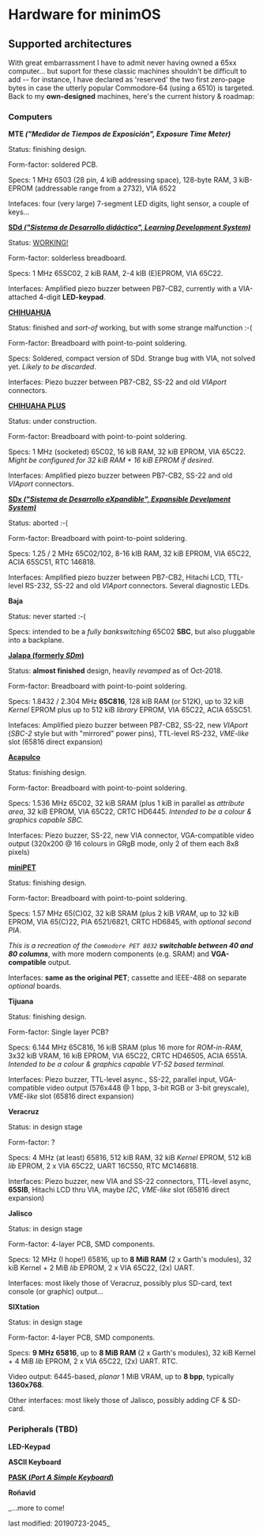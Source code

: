 # Hardware for minimOS

## Supported architectures

With great embarrassment I have to admit never having owned a 65xx computer...
but suport for these classic machines shouldn't be difficult to add -- for
instance, I have declared as 'reserved' the two first zero-page bytes in case
the utterly popular Commodore-64 (using a 6510) is targeted. Back to my
**own-designed** machines, here's the current history & roadmap:

### Computers


**MTE _("Medidor de Tiempos de Exposición", Exposure Time Meter)_**

Status: finishing design.

Form-factor: soldered PCB.

Specs: 1 MHz 6503 (28 pin, 4 kiB addressing space), 128-byte RAM,
3 kiB-EPROM (addressable range from a 2732), VIA 6522

Intefaces: four (very large) 7-segment LED digits, light sensor, a couple of keys...




[**SDd _("Sistema de Desarrollo didáctico", Learning Development 
System)_**](https://flic.kr/s/aHsjCMszTY)

Status: [WORKING!](https://twitter.com/zuiko21/status/936654607014653952?s=19)

Form-factor: solderless breadboard.

Specs: 1 MHz 65SC02, 2 kiB RAM, 2-4 kIB (E)EPROM, VIA 65C22.

Interfaces: Amplified piezo buzzer between PB7-CB2,
currently with a VIA-attached 4-digit **LED-keypad**.




[**CHIHUAHUA**](https://flic.kr/s/aHsjEn5ntM)

Status: finished and _sort-of_ working, but with some strange malfunction :-(

Form-factor: Breadboard with point-to-point soldering.

Specs: Soldered, compact version of SDd. Strange bug with VIA, not solved yet.
*Likely to be discarded*.

Interfaces: Piezo buzzer between PB7-CB2, SS-22 and old *VIAport* connectors.




[**CHIHUAHA PLUS**](https://flic.kr/s/aHsjEGuCH3)

Status: under construction.

Form-factor: Breadboard with point-to-point soldering.

Specs: 1 MHz (socketed) 65C02, 16 kiB RAM, 32 kiB EPROM, VIA 65C22.
*Might be configured for 32 kiB RAM + 16 kiB EPROM if desired*.

Interfaces: Amplified piezo buzzer between PB7-CB2, SS-22 and old *VIAport* connectors.




[**SDx _("Sistema de Desarrollo eXpandible", Expansible Develpment 
System)_**](https://flic.kr/s/aHsjDAwJBR)

Status: aborted :-(

Form-factor: Breadboard with point-to-point soldering.

Specs: 1.25 / 2 MHz 65C02/102, 8-16 kIB RAM, 32 kiB EPROM, VIA 65C22, ACIA 65SC51,
RTC 146818.

Interfaces: Amplified piezo buzzer between PB7-CB2, Hitachi LCD, TTL-level RS-232,
SS-22 and old *VIAport* connectors. Several diagnostic LEDs.




**Baja**

Status: never started :-(

Specs: intended to be a *fully bankswitching* 65C02 **SBC**, but also pluggable into a backplane.




[**Jalapa (formerly _SDm_)**](jalapa2.md)

Status: **almost finished** design, heavily *revamped* as of Oct-2018.

Form-factor: Breadboard with point-to-point soldering.

Specs: 1.8432 / 2.304 MHz **65C816**, 128 kiB RAM (or 512K),
up to 32 kiB *Kernel* EPROM plus up to 512 kiB *library* EPROM,
VIA 65C22, ACIA 65SC51.

Intefaces: Amplified piezo buzzer between PB7-CB2, SS-22, new *VIAport*
(*SBC-2* style but with "mirrored" power pins), TTL-level RS-232,
*VME-like* slot (65816 direct expansion)




[**Acapulco**](acapulco.md)

Status: finishing design.

Form-factor: Breadboard with point-to-point soldering.

Specs: 1.536 MHz 65C02, 32 kiB SRAM (plus 1 kiB
in parallel as *attribute area*, 
32 kiB EPROM, VIA 65C22, CRTC HD6445.
*Intended to be a colour & graphics capable SBC.*

Interfaces: Piezo buzzer, SS-22, new VIA connector,
VGA-compatible video output (320x200 @ 16 colours
in GRgB mode, only 2 of them each 8x8 pixels)




[**miniPET**](minipet.md)

Status: finishing design.

Form-factor: Breadboard with point-to-point soldering.

Specs: 1.57 MHz 65(C)02, 32 kiB SRAM (plus 2 kiB *VRAM*, 
up to 32 kiB EPROM, VIA 65(C)22, PIA 6521/6821,
CRTC HD6845, with *optional second PIA*.

_This is a recreation of the `Commodore PET 8032`
**switchable between 40 and 80 columns**_, with more
modern components (e.g. SRAM) and **VGA-compatible**
output.

Interfaces: **same as the original PET**; cassette and
IEEE-488 on separate _optional_ boards.




**Tijuana**

Status: finishing design.

Form-factor: Single layer PCB?

Specs: 6.144 MHz 65C816, 16 kiB SRAM (plus 16 more for *ROM-in-RAM*, 3x32 kiB VRAM,
16 kiB EPROM, VIA 65C22, CRTC HD46505, ACIA 6551A. *Intended to be a
colour & graphics capable VT-52 based terminal.*

Interfaces: Piezo buzzer, TTL-level async., SS-22, parallel input,
VGA-compatible video output (576x448 @ 1 bpp, 3-bit RGB or 3-bit greyscale),
*VME-like* slot (65816 direct expansion) 




**Veracruz**

Status: in design stage

Form-factor: ?

Specs: 4 MHz (at least) 65816, 512 kiB RAM, 32 kiB *Kernel* EPROM, 512 kiB *lib* EPROM,
2 x VIA 65C22, UART 16C550, RTC MC146818.

Interfaces: Piezo buzzer, new VIA and SS-22 connectors, TTL-level async,
**65SIB**, Hitachi LCD thru VIA, maybe *I2C*, *VME-like* slot (65816 direct expansion)




**Jalisco**

Status: in design stage

Form-factor: 4-layer PCB, SMD components.

Specs: 12 MHz (I hope!) 65816, up to **8 MiB RAM** (2 x Garth's modules),
32 kiB Kernel + 2 MiB *lib* EPROM, 2 x VIA 65C22, (2x) UART.

Interfaces: most likely those of Veracruz, possibly plus SD-card,
text console (or graphic) output...




**SIXtation**

Status: in design stage

Form-factor: 4-layer PCB, SMD components.

Specs: **9 MHz 65816**, up to **8 MiB RAM** (2 x Garth's modules),
32 kiB Kernel + 4 MiB *lib* EPROM, 2 x VIA 65C22, (2x) UART. RTC.

Video output: 6445-based, _planar_ 1 MiB VRAM, up to **8 bpp**, typically **1360x768**.

Other interfaces: most likely those of Jalisco, possibly adding CF & SD-card.


### Peripherals (TBD)

**LED-Keypad**




**ASCII Keyboard**




**[PASK (_Port A Simple Keyboard_)](pask.md)**




**Roñavid**




_...more to come!

last modified: 20190723-2045_
